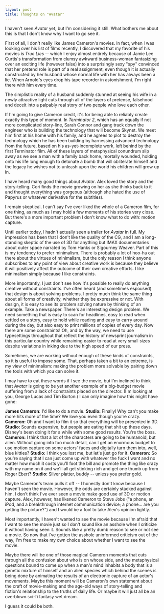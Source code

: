 ```yaml
---
layout: post
title: Thoughts on "Avatar"
---
```


I haven't seen <cite>Avatar</cite> yet, but I'm considering it still. What bothers me about this is that I don't know why I want to go see it.

First of all, I don't really like James Cameron's movies. In fact, when I was looking over his list of films recently, I discovered that my favorite of his movies is <cite>True Lies</cite> -- which I enjoy almost entirely because of Jamie Lee Curtis's transformation from clumsy awkward business-woman fantasizing over an exciting life (however false) into a surprisingly sexy "spy" convinced that her pretend role is part of a real assignment, even though it is actually constructed by her husband whose normal life with her has always been a lie. When Arnold's eyes drop his tape recorder in astonishment, I'm right there with him every time.

The simplistic reality of a husband suddenly stunned at seeing his wife in a newly attractive light cuts through all of the layers of pretense, falsehood and deceit into a palpably real story of two people who love each other.

If I'm going to give Cameron credit, it's for being able to reliably create exactly this type of moment. In <cite>Terminator 2</cite>, which has an equally if not more complicated story-line, Sarah Connor and gang track down the engineer who is building the technology that will become Skynet. We meet him first at his home with his family, and he agrees to plot to destroy the technology which he has been building by harnessing advanced technology from the future, based on his as-yet-incomplete work, left behind by the first Terminator film. All of these layers of metaphysical conundrum slip away as we see a man with a family back home, mortally wounded, holding onto his life long enough to detonate a bomb that will obliterate himself and the legacy he wishes not to unleash upon the world his children will grow up in.

I have heard many good things about <cite>Avatar</cite>. Alex loved the story and the story-telling. Cori finds the movie growing on her as she thinks back to it and thought everything was gorgeous (although she hated the use of Papyrus or whatever derivative for the subtitles).

I remain skeptical. I can't say I've ever liked the whole of a Cameron film, for one thing, as much as I may hold a few moments of his stories very close. But there's a more important problem I don't know what to do with: motion capture.

Until earlier today, I hadn't actually seen a trailer for <cite>Avatar</cite> in full. My impression has been that I don't like the quality of the CG, and I am a long-standing skeptic of the use of 3D for anything but IMAX documentaries about outer space narrated by Tom Hanks or Sigourney Weaver. Part of this is my tendency to prefer minimalism. There is probably a lot of hoo-ha out there about the virtues of minimalism, but the only reason I think anyone subscribes to any point of view about creative work is because they believe it will positively affect the outcome of their own creative efforts. I like minimalism simply because I like constraints.

More importantly, I just don't see how it's possible to really do anything creative without constraints. I've often heard (and sometimes espoused) that design is about solving problems. I pretty much think the same thing about all forms of creativity, whether they be expressive or not. With design, it is easy to see its problem solving nature by thinking of an example. Take a newspaper. There's an interesting design problem. We need something that is easy to scan for headlines, easy to read when settled on a story, easy to hold while reading and easy to carry around during the day, but also easy to print millions of copies of every day. Now there are some constraints! Oh, and by the way, we need to use typesettings throughout that reflect the history of newsprint journalism in this particular country while remaining easier to read at very small sizes despite variations in inking due to the high speed of our press.

Sometimes, we are working without enough of these kinds of constraints, so it is useful to impose some. That, perhaps taken a bit to an extreme, is my view of minimalism: making the problem more solvable by pairing down the tools with which you can solve it.

I may have to eat these words if I see the movie, but I'm inclined to think that <cite>Avatar</cite> is going to be yet another example of a big-budget movie suffering from a lack of constraints placed on the director. (I'm looking at you, George Lucas and Tim Burton.) I can only imagine how this might have gone:

**James Cameron:** I'd like to do a movie.
**Studio:** Finally! Why can't you make more hits more of the time? We love you even though you're crazy.
**Cameron:** Oh and I want to film it so that everything will be presented in 3D.
**Studio:** Sounds expensive, but people are eating that shit up these days. Disney's been doing it for a while with some good results. You're the boss.
**Cameron:** I think that a lot of the characters are going to be humanoid, but alien. Without going into too much detail, can I get an enormous budget to use motion capture on some actors' faces and digitally turn them into, well, blue kitties?
**Studio:** I think you lost me, but let's just go for it.
**Cameron:** So you're saying that I can just come up with whatever the fuck I want and no matter how much it costs you'll foot the bill and promote the thing like crazy with my name on it and we'll all get stinking rich and get one thumb up from Roger Ebert?
**Studio:** Silver platter, buddy -- unless you prefer gold.

Maybe Cameron's team pulls it off -- I honestly don't know because I haven't seen the movie. However, the odds are certainly stacked against him. I don't think I've ever seen a movie make good use of 3D or motion capture. Alex, however, has likened Cameron to Steve Jobs ("a phone, an iPod, and a breakthrough internet communication device; a phone... are you getting the picture?") and I would be a fool to take Alex's opinion lightly.

Most importantly, I haven't wanted to see the movie because I'm afraid that I want to see the movie just so I don't sound like an asshole when I criticize it without having seen it. Sounds like a pretty dumb reason to see or not see a movie. So now that I've gotten the asshole uninformed criticism out of the way, I'm free to make my own choice about whether I want to see the movie.

Maybe there will be one of those magical Cameron moments that cuts through all the confusion about who is on whose side, and the metaphysical questions bound to come up when a man's mind inhabits a body that is a genetic mixture of himself and an alien species which behind the scenes is being done by animating the results of an electronic capture of an actor's movements. Maybe this moment will be Cameron's own statement about the craft of movie-making and the age-old ways of story-telling and fiction's relationship to the truths of daily life. Or maybe it will just all be an overblown sci-fi fantasy wet dream.

I guess it could be both.

